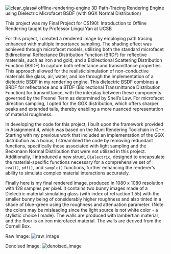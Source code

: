 ![clear_glass](https://github.com/mageswarankk/offline-rendering-engine/assets/73411210/2b162799-c035-4af0-895e-e339e1725beb)# offline-rendering-engine
3D Path-Tracing Rendering Engine using Dielectric Microfacet BSDF (with GGX Normal Distribution)

This project was my Final Project for CS190I: Introduction to Offline Rendering taught by Professor Lingqi Yan at UCSB

For this project, I created a rendered image by employing path tracing enhanced with multiple importance sampling. The shading effect was achieved through microfacet models, utilizing both the standard microfacet Bidirectional Reflectance Distribution Function (BRDF) for reflective materials, such as iron and gold, and a Bidirectional Scattering Distribution Function (BSDF) to capture both reflectance and transmittance properties. This approach allowed for the realistic simulation of non-conductive materials like glass, air, water, and ice through the implementation of a dielectric BSDF in my rendering engine. This dielectric BSDF combines a BRDF for reflectance and a BTDF (Bidirectional Transmittance Distribution Function) for transmittance, with the interplay between these components governed by the Fresnel Term as determined by Snell’s Law. For microfacet direction sampling, I opted for the GGX distribution, which offers sharper peaks and extended tails, thereby enabling a more nuanced representation of material roughness.

In developing the code for this project, I built upon the framework provided in Assignment 4, which was based on the Muni Rendering Toolchain in C++. Starting with my previous work that included an implementation of the GGX distribution as a bonus, I streamlined the code by removing redundant functions, specifically those associated with light sampling and the Beckmann Normal Distribution that were not utilized in this project. Additionally, I introduced a new struct, $\texttt{Dielectric}$, designed to encapsulate the material-specific functions necessary for a comprehensive set of $\texttt{eval()}$, $\texttt{pdf()}$, and $\texttt{sample()}$ functions, further enhancing the renderer's ability to simulate complex material interactions accurately.

Finally here is my final rendered image, produced in 1080 x 1080 resolution with 128 samples per pixel. It contains two bunny images made of a Dielectric material simulating glass (with index of refraction 1.55) with the smaller bunny being of considerably higher roughness and also tinted in a shade of blue-green using the roughness and attenuation parameter. (Note the colors may be misleading since the light source is not white color - a stylistic choice I made). The walls are produced with lambertian material, and the floor is an iron microfacet material. The walls are derived from the Cornell Box.

Raw Image:
![raw_image](https://github.com/mageswarankk/offline-rendering-engine/assets/73411210/5e9424a9-1677-4a9b-9328-36381dccc865)

Denoised Image:
![denoised_image](https://github.com/mageswarankk/offline-rendering-engine/assets/73411210/e085abaf-6f8c-459c-86c0-363db04ed4b7)
